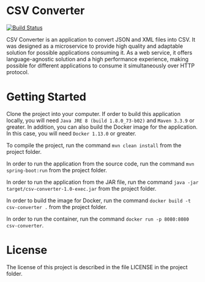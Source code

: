 # CSV Converter

[![Build Status](https://travis-ci.org/rwanderc/csv-converter.svg?branch=master)](https://travis-ci.org/rwanderc/csv-converter)

CSV Converter is an application to convert JSON and XML files into CSV.
It was designed as a microservice to provide high quality and adaptable solution for possible applications consuming it.
As a web service, it offers language-agnostic solution and a high performance experience, making possible for different
applications to consume it simultaneously over HTTP protocol.

# Getting Started
Clone the project into your computer.
If order to build this application locally, you will need `Java JRE 8 (build 1.8.0_73-b02)` and `Maven 3.3.9` or
greater. In addition, you can also build the Docker image for the application. In this case, you will need `Docker
1.13.0` or greater.

To compile the project, run the command `mvn clean install` from the project folder.

In order to run the application from the source code, run the command `mvn spring-boot:run` from the project folder.

In order to run the application from the JAR file, run the command `java -jar target/csv-converter-1.0-exec.jar` from
the project folder.

In order to build the image for Docker, run the command `docker build -t csv-converter .` from the project folder.

In order to run the container, run the command `docker run -p 8080:8080 csv-converter`.


# License
The license of this project is described in the file LICENSE in the project folder.
